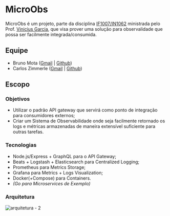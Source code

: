 # MicroObs
MicroObs é um projeto, parte da disciplina [IF1007/IN1062](https://github.com/IF1007/IF1007) ministrada pelo Prof. [Vinicius Garcia](http://viniciusgarcia.me/), que visa prover uma solução para observalidade que possa ser facilmente integrada/consumida.

## Equipe
 * Bruno Mota ([Gmail](mailto:bvgm@cin.ufpe.br) | [Github](https://github.com/brunomota18))
 * Carlos Zimmerle ([Gmail](mailto:cezl@cin.ufpe.br) | [Github](https://github.com/carloszimm))
 
## Escopo

### Objetivos 
  * Utilizar o padrão API gateway que servirá como ponto de integração para consumidores externos;
  * Criar um Sistema de Observabilidade onde seja facilmente retornado os logs e métricas armazenadas de maneira extensível suficiente para outras tarefas.


### Tecnologias
  * Node.js/Express + GraphQL para o API Gateway;
  * Beats + Logstash + Elasticsearch para Centralized Logging;
  * Prometheus para Metrics Storage;
  * Grafana para Metrics + Logs Visualization;
  * Docker(+Compose) para Containers.
  * *(Go para Microservices de Exemplo)*
  
### Arquitetura

![arquitetura - 2](https://user-images.githubusercontent.com/4553211/90578275-44e00780-e199-11ea-985e-6b3fa461fc32.png)
